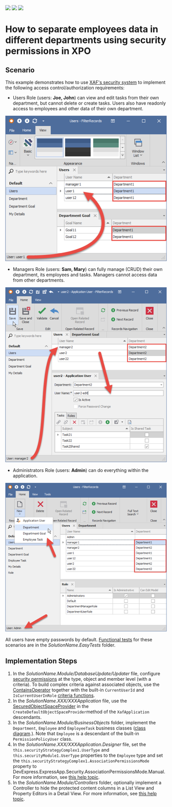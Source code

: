 <!-- default badges list -->
![](https://img.shields.io/endpoint?url=https://codecentral.devexpress.com/api/v1/VersionRange/128592845/18.2.2%2B)
[![](https://img.shields.io/badge/Open_in_DevExpress_Support_Center-FF7200?style=flat-square&logo=DevExpress&logoColor=white)](https://supportcenter.devexpress.com/ticket/details/E4045)
[![](https://img.shields.io/badge/📖_How_to_use_DevExpress_Examples-e9f6fc?style=flat-square)](https://docs.devexpress.com/GeneralInformation/403183)
<!-- default badges end -->
# How to separate employees data in different departments using security permissions in XPO


## Scenario

This example demonstrates how to use [XAF's security system](https://docs.devexpress.com/eXpressAppFramework/113366/concepts/security-system) to implement the following access control/authorization requirements:
- Users Role (users: **Joe, John**) can view and edit tasks from their own department, but cannot delete or create tasks. Users also have readonly access to employees and other data of their own department.

![](./media/Users.png)

- Managers Role (users: **Sam, Mary**) can fully manage (CRUD) their own department, its employees and tasks. Managers cannot access data from other departments.

![](./media/Managers.png)

- Administrators Role (users: **Admin**) can do everything within the application.

![](./media/Administrators.png)

All users have empty passwords by default. [Functional tests](https://docs.devexpress.com/eXpressAppFramework/113211/concepts/debugging-testing-and-error-handling/functional-tests-easy-test) for these scenarios are in the *SolutionName.EasyTests* folder.

## Implementation Steps
1. In the *SolutionName.Module/DatabaseUpdate/Updater* file, configure [security permissions](https://docs.devexpress.com/eXpressAppFramework/113366/concepts/security-system/security-system-overview) at the type, object and member level (with a criteria). To build complex criteria against associated objects, use the [ContainsOperator](https://docs.devexpress.com/CoreLibraries/DevExpress.Data.Filtering.ContainsOperator) together with the built-in `CurrentUserId` and `IsCurrentUserInRole` [criteria functions](http://documentation.devexpress.com/#xaf/CustomDocument3307).
2. In the *SolutionName.XXX/XXXApplication* file, use the [SecuredObjectSpaceProvider](https://docs.devexpress.com/eXpressAppFramework/113437/task-based-help/security/how-to-change-the-client-side-security-mode-from-ui-level-to-integrated-in-xpo-applications) in the `CreateDefaultObjectSpaceProvider`method of the `XafApplication` descendants.
3. In the *SolutionName.Module/BusinessObjects* folder, implement the `Department`, `Employee` and `EmployeeTask` business classes ([class diagram](./media/ClassStructure.png).). Note that `Employee` is a descendant of the built-in `PermissionPolicyUser` class.
4. In the *SolutionName.XXX/XXXApplication.Designer* file, set the `this.securityStrategyComplex1.UserType` and `this.securityModule1.UserType` properties to the `Employee` type and set the `this.securityStrategyComplex1.AssociationPermissionsMode` property to DevExpress.ExpressApp.Security.AssociationPermissionsMode.Manual. For more information, see [this help topic](https://docs.devexpress.com/eXpressAppFramework/DevExpress.ExpressApp.Security.SecurityStrategy.AssociationPermissionsMode).
5. In the *SolutionName.Module/Controllers* folder, optionally implement a Controller to hide the protected content columns in a List View and Property Editors in a Detail View. For more information, see [this help topic](https://docs.devexpress.com/eXpressAppFramework/114008/task-based-help/security/how-to-hide-the-protected-content-columns-in-a-list-view-and-property-editors-in-a-detail-view).
